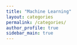 ```yaml
---
title: "Machine Learning"
layout: categories
permalink: /categories/
author_profile: true
sidebar_main: true
---
```

